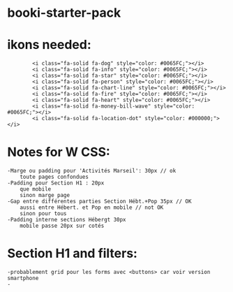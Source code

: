 # booki-starter-pack

# ikons needed:
            <i class="fa-solid fa-dog" style="color: #0065FC;"></i>
            <i class="fa-solid fa-info" style="color: #0065FC;"></i>
            <i class="fa-solid fa-star" style="color: #0065FC;"></i>
            <i class="fa-solid fa-person" style="color: #0065FC;"></i>
            <i class="fa-solid fa-chart-line" style="color: #0065FC;"></i>
            <i class="fa-solid fa-fire" style="color: #0065FC;"></i>
            <i class="fa-solid fa-heart" style="color: #0065FC;"></i>
            <i class="fa-solid fa-money-bill-wave" style="color: #0065FC;"></i>
            <i class="fa-solid fa-location-dot" style="color: #000000;"></i>
# Notes for W CSS:
    -Marge ou padding pour 'Activités Marseil': 30px // ok
        toute pages confondues
    -Padding pour Section H1 : 20px
        que mobile
        sinon marge page
    -Gap entre différentes parties Section Hébt.+Pop 35px // OK
        aussi entre Hébert. et Pop en mobile // not OK
        sinon pour tous
    -Padding interne sections Hébergt 30px
        mobile passe 20px sur cotés

# Section H1 and filters:
    -probablement grid pour les forms avec <buttons> car voir version smartphone
    - 